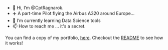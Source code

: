 - 👋 Hi, I’m @CptRagnarok.
- ✈️ A part-time Pilot flying the Airbus A320 around Europe...
- 🌱 I’m currently learning Data Science tools
- 📫 How to reach me ... it's a secret.

You can find a copy of my portfolio, [here](https://github.com/CptRagnarok/folio). Checkout the [README](https://github.com/CptRagnarok/folio/blob/master/README.md) to see how it works!

<!---
CptRagnarok/CptRagnarok is a ✨ special ✨ repository because its `README.md` (this file) appears on your GitHub profile.
You can click the Preview link to take a look at your changes.
--->
